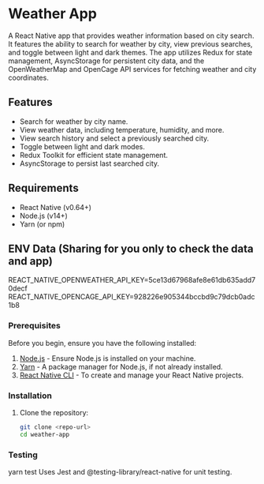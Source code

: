 # Weather App

A React Native app that provides weather information based on city search. It features the ability to search for weather by city, view previous searches, and toggle between light and dark themes. The app utilizes Redux for state management, AsyncStorage for persistent city data, and the OpenWeatherMap and OpenCage API services for fetching weather and city coordinates.

## Features
- Search for weather by city name.
- View weather data, including temperature, humidity, and more.
- View search history and select a previously searched city.
- Toggle between light and dark modes.
- Redux Toolkit for efficient state management.
- AsyncStorage to persist last searched city.

## Requirements
- React Native (v0.64+)
- Node.js (v14+)
- Yarn (or npm)

## ENV Data (Sharing for you only to check the data and app)
REACT_NATIVE_OPENWEATHER_API_KEY=5ce13d67968afe8e61db635add70decf
REACT_NATIVE_OPENCAGE_API_KEY=928226e905344bccbd9c79dcb0adc1b8

### Prerequisites

Before you begin, ensure you have the following installed:

1. [Node.js](https://nodejs.org/) - Ensure Node.js is installed on your machine.
2. [Yarn](https://classic.yarnpkg.com/en/docs/install/) - A package manager for Node.js, if not already installed.
3. [React Native CLI](https://reactnative.dev/docs/environment-setup) - To create and manage your React Native projects.

### Installation

1. Clone the repository:

   ```bash
   git clone <repo-url>
   cd weather-app

### Testing

yarn test
Uses Jest and @testing-library/react-native for unit testing.